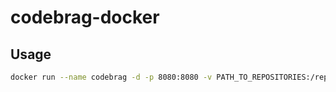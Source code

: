 codebrag-docker
===============

Usage
-----
```bash
docker run --name codebrag -d -p 8080:8080 -v PATH_TO_REPOSITORIES:/repos mkroli/codebrag
```
